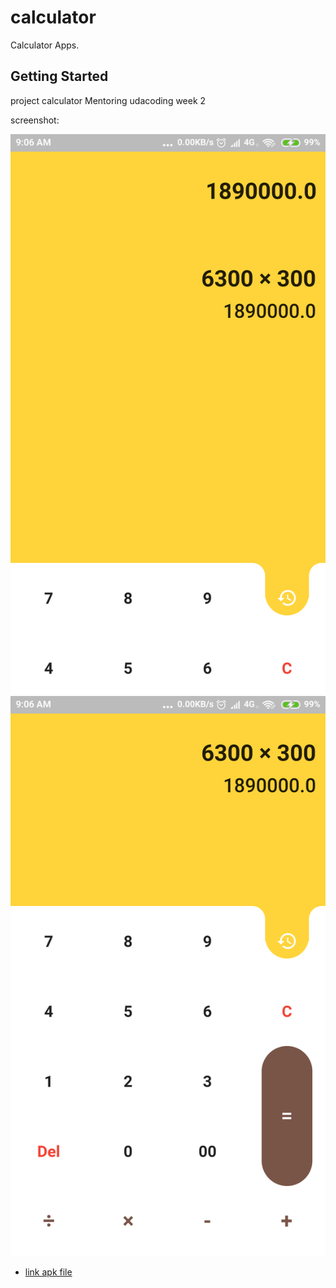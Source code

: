 # calculator

Calculator Apps.

## Getting Started

project calculator Mentoring udacoding week 2

screenshot:

[![Screenshot](https://raw.githubusercontent.com/IzumiShaka-desu/calculator/master/screenshots/a1.png)](#features)
[![Screenshot](https://raw.githubusercontent.com/IzumiShaka-desu/calculator/master/screenshots/a2.png)](#features)


- [link apk file](https://flutter.dev/docs/cookbook)

